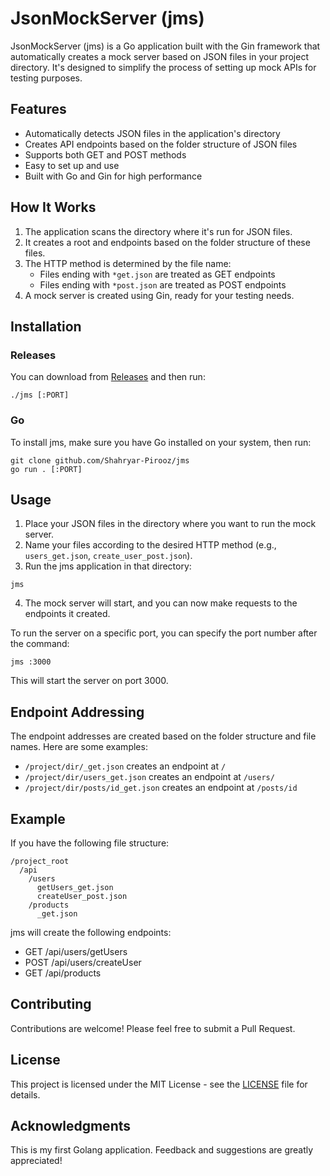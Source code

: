 # JsonMockServer (jms)

JsonMockServer (jms) is a Go application built with the Gin framework that automatically creates a mock server based on JSON files in your project directory. It's designed to simplify the process of setting up mock APIs for testing purposes.

## Features

- Automatically detects JSON files in the application's directory
- Creates API endpoints based on the folder structure of JSON files
- Supports both GET and POST methods
- Easy to set up and use
- Built with Go and Gin for high performance

## How It Works

1. The application scans the directory where it's run for JSON files.
2. It creates a root and endpoints based on the folder structure of these files.
3. The HTTP method is determined by the file name:
   - Files ending with `*get.json` are treated as GET endpoints
   - Files ending with `*post.json` are treated as POST endpoints
4. A mock server is created using Gin, ready for your testing needs.

## Installation

### Releases 
You can download from [Releases](https://github.com/Shahryar-Pirooz/jms/releases/tag/v0.1.0-beta) and then run:

```
./jms [:PORT]

```

### Go
To install jms, make sure you have Go installed on your system, then run:

```
git clone github.com/Shahryar-Pirooz/jms
go run . [:PORT]

```
## Usage

1. Place your JSON files in the directory where you want to run the mock server.
2. Name your files according to the desired HTTP method (e.g., `users_get.json`, `create_user_post.json`).
3. Run the jms application in that directory:

```
jms
```

4. The mock server will start, and you can now make requests to the endpoints it created.

To run the server on a specific port, you can specify the port number after the command:

```
jms :3000
```

This will start the server on port 3000.

## Endpoint Addressing

The endpoint addresses are created based on the folder structure and file names. Here are some examples:

- `/project/dir/_get.json` creates an endpoint at `/`
- `/project/dir/users_get.json` creates an endpoint at `/users/`
- `/project/dir/posts/id_get.json` creates an endpoint at `/posts/id`

## Example

If you have the following file structure:

```
/project_root
  /api
    /users
      getUsers_get.json
      createUser_post.json
    /products
      _get.json
```

jms will create the following endpoints:

- GET /api/users/getUsers
- POST /api/users/createUser
- GET /api/products

## Contributing

Contributions are welcome! Please feel free to submit a Pull Request.

## License

This project is licensed under the MIT License - see the [LICENSE](LICENSE) file for details.

## Acknowledgments

This is my first Golang application. Feedback and suggestions are greatly appreciated!

